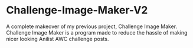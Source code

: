 # Challenge-Image-Maker-V2
A complete makeover of my previous project, Challenge Image Maker.
Challenge Image Maker is a program made to reduce the hassle of making nicer looking Anilist AWC challenge posts.
